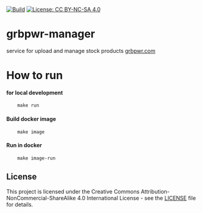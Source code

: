 [![Build](https://github.com/jekabolt/grbpwr-manager/actions/workflows/main.yml/badge.svg)](https://github.com/jekabolt/grbpwr-manager/actions/workflows/main.yml)
[![License: CC BY-NC-SA 4.0](https://img.shields.io/badge/License-CC%20BY--NC--SA%204.0-lightgrey.svg)](https://creativecommons.org/licenses/by-nc-sa/4.0/)

# grbpwr-manager

service for upload and manage stock products [grbpwr.com](https://grbpwr.com)

# How to run

#### for local development

```shell script
    make run
```

#### Build docker image

```shell script
    make image
```

#### Run in docker

```shell script
    make image-run
```

## License

This project is licensed under the Creative Commons Attribution-NonCommercial-ShareAlike 4.0 International License - see the [LICENSE](LICENSE) file for details.
